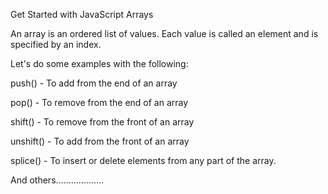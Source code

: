 Get Started with JavaScript Arrays

An array is an ordered list of values. Each value is called an element and is specified by an index.

Let's do some examples with the following:

push() - To add from the end of an array

pop() - To remove from the end of an array

shift() -  To remove from the front of an array

unshift() - To add from the front of an array

splice() - To insert or delete elements from any part of the array.

And others...................